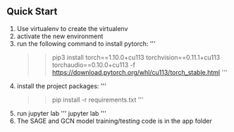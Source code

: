 ## Quick Start

1. Use virtualenv to create the virtualenv
2. activate the new environment
3. run the following command to install pytorch:
   '''
   >> pip3 install torch==1.10.0+cu113 torchvision==0.11.1+cu113 torchaudio==0.10.0+cu113 -f https://download.pytorch.org/whl/cu113/torch_stable.html
   '''
3. install the project packages:
   '''
   >> pip install -r requirements.txt
   '''
4. run jupyter lab
   '''
   jupyter lab
   '''
5. The SAGE and GCN model training/testing code is in the app folder

